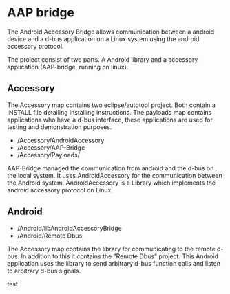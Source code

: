 # AAP bridge

The Android Accessory Bridge allows communication between a android device and a d-bus application on a Linux system using the android accessory protocol.

The project consist of two parts. A Android library and a accessory application (AAP-bridge, running on linux).

## Accessory

The Accessory map contains two eclipse/autotool project. Both contain a INSTALL file detailing installing instructions. The payloads map contains applications who have a d-bus interface, these applications are used for testing and demonstration purposes.

- /Accessory/AndroidAccessory
- /Accessory/AAP-Bridge
- /Accessory/Payloads/

AAP-Bridge managed the communication from android and the d-bus on the local system. It uses AndroidAccessory for the communication between the Android system. AndroidAccessory is a Library which implements the android accessory protocol on Linux.

## Android

- /Android/libAndroidAccessoryBridge
- /Android/Remote Dbus

The Accessory map contains the library for communicating to the remote d-bus. In addition to this it contains the "Remote Dbus" project. This Android application uses the library to send arbitrary d-bus function calls and listen to arbitrary d-bus signals.

test
